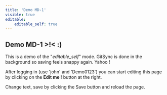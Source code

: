 ```yaml
---
title: 'Demo MD-1'
visible: true
editable:
    editable_self: true
---
```


## Demo MD-1 &gt;!&lt;   :)

This is a demo of the "<i>editable_self</i>" mode. GitSync is done in the background so saving feels snappy again. Yahoo !

After logging in (use 'john' and 'Demo0123') you can start editing this page by clicking on the <b>Edit me !</b> button at the right.

Change text, save by clicking the Save button and reload the page.
